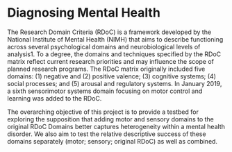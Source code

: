 # Diagnosing Mental Health


The Research Domain Criteria (RDoC) is a framework developed by the National Institute of Mental Health (NIMH) that aims to describe functioning across several psychological domains and neurobiological levels of analysis1. To a degree, the domains and techniques specified by the RDoC matrix reflect current research priorities and may influence the scope of planned research programs. The RDoC matrix originally included five domains: (1) negative and (2) positive valence; (3) cognitive systems; (4) social processes; and (5) arousal and regulatory systems. In January 2019, a sixth sensorimotor systems domain focusing on motor control and learning was added to the RDoC.


The overarching objective of this project is to provide a testbed for exploring the supposition that adding motor and sensory domains to the original RDoC Domains better captures heterogeneity within a mental health disorder. We also aim to test the relative descriptive success of these domains separately (motor; sensory; original RDoC) as well as combined.






